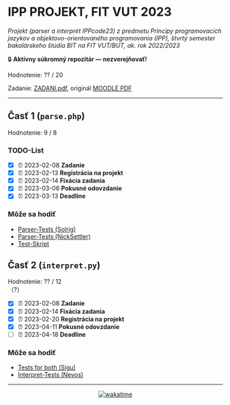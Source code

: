 # IPP PROJEKT, FIT VUT 2023

*Projekt (parser a interprét IPPcode23) z predmetu Princípy programovacích jazykov a objektovo-orientovaného programovania (IPP), štvrtý semester bakalárskeho štúdia BIT na FIT VUT/BUT, ak. rok 2022/2023*

🔒 **Aktívny súkromný repozitár — nezverejňovať!**

Hodnotenie: ?? / 20

Zadanie: [ZADANI.pdf](ZADANI.pdf), originál [MOODLE PDF](https://moodle.vut.cz/mod/folder/view.php?id=272411https://moodle.vut.cz/pluginfile.php/532505/mod_folder/content/0/ipp23spec.pdf)

----------------------------------------------

## Časť 1 (`parse.php`)

Hodnotenie: 9 / 8

### TODO-List

- [X] ⏰ 2023-02-08 **Zadanie**
- [X] ⏰ 2023-02-13 **Registrácia na projekt**
- [X] ⏰ 2023-02-14 **Fixácia zadania**
- [X] ⏰ 2023-03-06 **Pokusné odovzdanie**
- [X] ⏰ 2023-03-13 **Deadline**

### Môže sa hodiť

- [Parser-Tests (Solrig)](https://cdn.discordapp.com/attachments/889798927736528937/1073543734874095646/IPP23_parser_tests.zip)
- [Parser-Tests (NickSettler)](https://github.com/NickSettler/IPP-project-2023-tests)
- [Test-Skript](https://gist.github.com/sproott/d534b327752a5bb2d41139b9f9e005fa)

## Časť 2 (`interpret.py`)

Hodnotenie: ?? / 12<br>（?）

- [X] ⏰ 2023-02-08 **Zadanie**
- [X] ⏰ 2023-02-14 **Fixácia zadania**
- [X] ⏰ 2023-02-20 **Registrácia na projekt**
- [X] ⏰ 2023-04-11 **Pokusné odovzdanie**
- [ ] ⏰ 2023-04-18 **Deadline**

### Môže sa hodiť

- [Tests for both (Sigu)](https://discord.com/channels/461541385204400138/712627564992004146/1085869237052125224)
- [Interpret-Tests (Nevos)](https://github.com/Nevos07/IPP_interpret-only_test_2023)

----------------------------------------------

<div align="center"><a href="https://wakatime.com"><img alt="wakatime" src="https://wakatime.com/badge/user/dd421270-8f1c-43aa-aa5b-ec52a2a18852/project/87ac67bf-1dfb-4420-8df7-f52e6bdf27fe.svg?style=for-the-badge" /></a></div>
